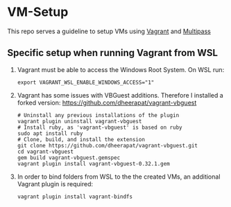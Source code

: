 # VM-Setup

This repo serves a guideline to setup VMs using [Vagrant](https://developer.hashicorp.com/vagrant)
and [Multipass](https://canonical.com/multipass)

## Specific setup when running Vagrant from WSL

1. Vagrant must be able to access the Windows Root System.
   On WSL run:

   ```shell
   export VAGRANT_WSL_ENABLE_WINDOWS_ACCESS="1"
   ```

2. Vagrant has some issues with VBGuest additions. Therefore I installed
   a forked version: <https://github.com/dheerapat/vagrant-vbguest>

   ```shell
   # Uninstall any previous installations of the plugin
   vagrant plugin uninstall vagrant-vbguest
   # Install ruby, as 'vagrant-vbguest' is based on ruby
   sudo apt install ruby
   # Clone, build, and install the extension
   git clone https://github.com/dheerapat/vagrant-vbguest.git
   cd vagrant-vbguest
   gem build vagrant-vbguest.gemspec
   vagrant plugin install vagrant-vbguest-0.32.1.gem
   ```

3. In order to bind folders from WSL to the the created VMs,
   an additional Vagrant plugin is required:

   ```shell
   vagrant plugin install vagrant-bindfs
   ```
